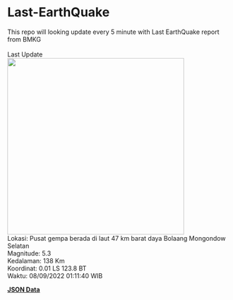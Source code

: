 # Last-EarthQuake
This repo will looking update every 5 minute with Last EarthQuake report from BMKG
<br>
<br>
Last Update
<br>
<img src="https://ews.bmkg.go.id/TEWS/data/20220908011140.mmi.jpg" width="400"/>
<br>
Lokasi: Pusat gempa berada di laut 47 km barat daya Bolaang Mongondow Selatan <br>
Magnitude: 5.3 <br>
Kedalaman: 138 Km <br>
Koordinat: 0.01 LS 123.8 BT <br>
Waktu: 08/09/2022 01:11:40 WIB <br>

<a href="./data/data.json">**JSON Data**</a>
